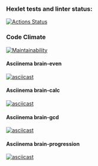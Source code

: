 ### Hexlet tests and linter status:
[![Actions Status](https://github.com/mnm-is-aleks/python-project-49/workflows/hexlet-check/badge.svg)](https://github.com/mnm-is-aleks/python-project-49/actions)
### Code Climate
[![Maintainability](https://api.codeclimate.com/v1/badges/a8b0ee034a52ab3eb453/maintainability)](https://codeclimate.com/github/mnm-is-aleks/python-project-49/maintainability)
#### Asciinema brain-even
[![asciicast](https://asciinema.org/a/67588H9DyfQhSmfxWmcwMyuWt.svg)](https://asciinema.org/a/67588H9DyfQhSmfxWmcwMyuWt)
#### Asciinema brain-calc
[![asciicast](https://asciinema.org/a/TtxdfPCZpdeuBwt0ZDrOEX0Bd.svg)](https://asciinema.org/a/TtxdfPCZpdeuBwt0ZDrOEX0Bd)
#### Asciinema brain-gcd
[![asciicast](https://asciinema.org/a/kQR6uujuC6mHgX8qyF1MllrVs.svg)](https://asciinema.org/a/kQR6uujuC6mHgX8qyF1MllrVs)
#### Asciinema brain-progression
[![asciicast](https://asciinema.org/a/s90Sgpw4hgzg1bZLs3yAnSSJY.svg)](https://asciinema.org/a/s90Sgpw4hgzg1bZLs3yAnSSJY)
